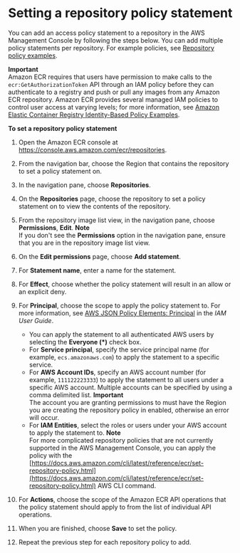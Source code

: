 # Setting a repository policy statement<a name="set-repository-policy"></a>

You can add an access policy statement to a repository in the AWS Management Console by following the steps below\. You can add multiple policy statements per repository\. For example policies, see [Repository policy examples](repository-policy-examples.md)\.

**Important**  
Amazon ECR requires that users have permission to make calls to the `ecr:GetAuthorizationToken` API through an IAM policy before they can authenticate to a registry and push or pull any images from any Amazon ECR repository\. Amazon ECR provides several managed IAM policies to control user access at varying levels; for more information, see [Amazon Elastic Container Registry Identity\-Based Policy Examples](security_iam_id-based-policy-examples.md)\.

**To set a repository policy statement**

1. Open the Amazon ECR console at [https://console\.aws\.amazon\.com/ecr/repositories](https://console.aws.amazon.com/ecr/repositories)\.

1. From the navigation bar, choose the Region that contains the repository to set a policy statement on\.

1. In the navigation pane, choose **Repositories**\.

1. On the **Repositories** page, choose the repository to set a policy statement on to view the contents of the repository\.

1. From the repository image list view, in the navigation pane, choose **Permissions**, **Edit**\.
**Note**  
If you don't see the **Permissions** option in the navigation pane, ensure that you are in the repository image list view\.

1. On the **Edit permissions** page, choose **Add statement**\.

1. For **Statement name**, enter a name for the statement\.

1. For **Effect**, choose whether the policy statement will result in an allow or an explicit deny\.

1. For **Principal**, choose the scope to apply the policy statement to\. For more information, see [AWS JSON Policy Elements: Principal](https://docs.aws.amazon.com/IAM/latest/UserGuide/reference_policies_elements_principal.html) in the *IAM User Guide*\.
   + You can apply the statement to all authenticated AWS users by selecting the **Everyone \(\*\)** check box\.
   + For **Service principal**, specify the service principal name \(for example, `ecs.amazonaws.com`\) to apply the statement to a specific service\.
   + For **AWS Account IDs**, specify an AWS account number \(for example, `111122223333`\) to apply the statement to all users under a specific AWS account\. Multiple accounts can be specified by using a comma delimited list\.
**Important**  
The account you are granting permissions to must have the Region you are creating the repository policy in enabled, otherwise an error will occur\.
   + For **IAM Entities**, select the roles or users under your AWS account to apply the statement to\.
**Note**  
For more complicated repository policies that are not currently supported in the AWS Management Console, you can apply the policy with the [https://docs.aws.amazon.com/cli/latest/reference/ecr/set-repository-policy.html](https://docs.aws.amazon.com/cli/latest/reference/ecr/set-repository-policy.html) AWS CLI command\.

1. For **Actions**, choose the scope of the Amazon ECR API operations that the policy statement should apply to from the list of individual API operations\.

1. When you are finished, choose **Save** to set the policy\.

1. Repeat the previous step for each repository policy to add\.